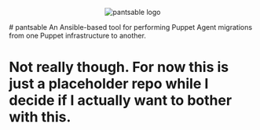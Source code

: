 <p style="text-align:center;"><img src="https://raw.githubusercontent.com/pizzaops/pantsable/master/internal/resources/pantsable_logo.png" alt="pantsable logo" align="middle"></p>
# pantsable
An Ansible-based tool for performing Puppet Agent migrations from one Puppet infrastructure to another.

# Not really though. For now this is just a placeholder repo while I decide if I actually want to bother with this.
